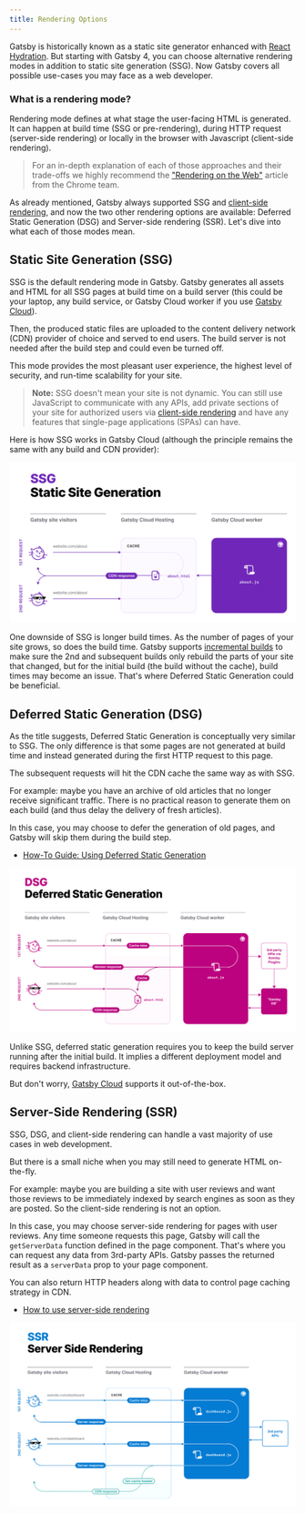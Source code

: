```yaml
---
title: Rendering Options
---
```


Gatsby is historically known as a static site generator enhanced with [React Hydration][1].
But starting with Gatsby 4, you can choose alternative rendering modes in addition to static site generation (SSG).
Now Gatsby covers all possible use-cases you may face as a web developer.

### What is a rendering mode?

Rendering mode defines at what stage the user-facing HTML is generated. It can happen at build time
(SSG or pre-rendering), during HTTP request (server-side rendering) or locally in the browser
with Javascript (client-side rendering).

> For an in-depth explanation of each of those approaches and their trade-offs we
> highly recommend the ["Rendering on the Web"][3] article from the Chrome team.

As already mentioned, Gatsby always supported SSG and [client-side rendering][4], and now the two
other rendering options are available: Deferred Static Generation (DSG) and Server-side rendering (SSR).
Let's dive into what each of those modes mean.

## Static Site Generation (SSG)

SSG is the default rendering mode in Gatsby. Gatsby generates all assets and HTML for all SSG pages at build time on a
build server (this could be your laptop, any build service, or Gatsby Cloud worker if you use [Gatsby Cloud][6]).

Then, the produced static files are uploaded to the content delivery network (CDN) provider of choice and served to end users.
The build server is not needed after the build step and could even be turned off.

This mode provides the most pleasant user experience, the highest level of security, and run-time scalability for your site.

> **Note:** SSG doesn't mean your site is not dynamic. You can still use JavaScript to communicate with any APIs,
> add private sections of your site for authorized users via [client-side rendering][4] and
> have any features that single-page applications (SPAs) can have.

Here is how SSG works in Gatsby Cloud (although the principle remains the same with any build and CDN provider):

![Static Site Generation diagram](../images/ssg-diagram.jpg)

One downside of SSG is longer build times. As the number of pages of your site grows, so does the build time.
Gatsby supports [incremental builds][5] to make sure the 2nd and subsequent builds only rebuild the parts of your site that changed,
but for the initial build (the build without the cache), build times may become an issue. That's where
Deferred Static Generation could be beneficial.

## Deferred Static Generation (DSG)

As the title suggests, Deferred Static Generation is conceptually very similar to SSG. The only difference is that some
pages are not generated at build time and instead generated during the first HTTP request to this page.

The subsequent requests will hit the CDN cache the same way as with SSG.

For example: maybe you have an archive of old articles that no longer receive significant traffic. There is
no practical reason to generate them on each build (and thus delay the delivery of fresh articles).

In this case, you may choose to defer the generation of old pages, and Gatsby will skip them during the build step.

- [How-To Guide: Using Deferred Static Generation][7]

![Deferred Static Generation diagram](../images/dsg-diagram.jpg)

Unlike SSG, deferred static generation requires you to keep the build server running after the initial build.
It implies a different deployment model and requires backend infrastructure.

But don't worry, [Gatsby Cloud][6] supports it out-of-the-box.

## Server-Side Rendering (SSR)

SSG, DSG, and client-side rendering can handle a vast majority of use cases in web development.

But there is a small niche when you may still need to generate HTML on-the-fly.

For example: maybe you are building a site with user reviews and want those reviews to be
immediately indexed by search engines as soon as they are posted. So the client-side rendering is not an option.

In this case, you may choose server-side rendering for pages with user reviews. Any time someone
requests this page, Gatsby will call the `getServerData` function defined in the page component.
That's where you can request any data from 3rd-party APIs. Gatsby passes the returned result as a `serverData`
prop to your page component.

You can also return HTTP headers along with data to control page caching strategy in CDN.

- [How to use server-side rendering][8]

![Server-side Rendering diagram](../images/ssr-diagram.jpg)

[1]: /docs/conceptual/react-hydration/
[2]: /docs/adding-app-and-website-functionality/
[3]: https://developers.google.com/web/updates/2019/02/rendering-on-the-web
[4]: /docs/how-to/routing/client-only-routes-and-user-authentication
[5]: /docs/reference/release-notes/v3.0#incremental-builds-in-oss
[6]: /products/cloud/
[7]: /docs/how-to/rendering-options/using-deferred-static-generation
[8]: /docs/how-to/rendering-options/using-server-side-rendering
